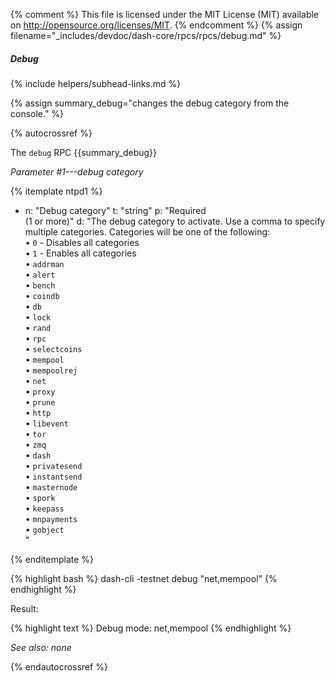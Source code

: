 {% comment %}
This file is licensed under the MIT License (MIT) available on
http://opensource.org/licenses/MIT.
{% endcomment %}
{% assign filename="_includes/devdoc/dash-core/rpcs/rpcs/debug.md" %}

##### Debug
{% include helpers/subhead-links.md %}

{% assign summary_debug="changes the debug category from the console." %}

{% autocrossref %}

The `debug` RPC {{summary_debug}}

*Parameter #1---debug category*

{% itemplate ntpd1 %}
- n: "Debug category"
  t: "string"
  p: "Required<br>(1 or more)"
  d: "The debug category to activate. Use a comma to specify multiple categories. Categories will be one of the following:<br>• `0` - Disables all categories <br>• `1` - Enables all categories <br>• `addrman` <br>• `alert` <br>• `bench` <br>• `coindb` <br>• `db` <br>• `lock` <br>• `rand` <br>• `rpc` <br>• `selectcoins` <br>• `mempool` <br>• `mempoolrej` <br>• `net` <br>• `proxy` <br>• `prune` <br>• `http` <br>• `libevent` <br>• `tor` <br>• `zmq` <br>• `dash` <br>• `privatesend` <br>• `instantsend` <br>• `masternode` <br>• `spork` <br>• `keepass` <br>• `mnpayments` <br>• `gobject` <br>"

{% enditemplate %}

{% highlight bash %}
dash-cli -testnet debug "net,mempool"
{% endhighlight %}

Result:

{% highlight text %}
Debug mode: net,mempool
{% endhighlight %}

*See also: none*

{% endautocrossref %}
